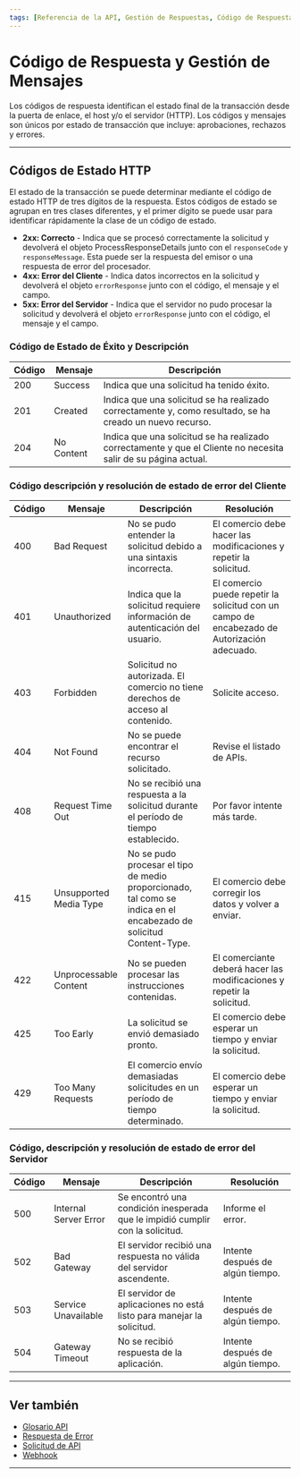 ```yaml
---
tags: [Referencia de la API, Gestión de Respuestas, Código de Respuesta, Código de Estado HTTP]
---
```


# Código de Respuesta y Gestión de Mensajes

Los códigos de respuesta identifican el estado final de la transacción desde la puerta de enlace, el host y/o el servidor (HTTP). Los códigos y mensajes son únicos por estado de transacción que incluye: aprobaciones, rechazos y errores.

---

## Códigos de Estado HTTP

El estado de la transacción se puede determinar mediante el código de estado HTTP de tres dígitos de la respuesta. Estos códigos de estado se agrupan en tres clases diferentes, y el primer dígito se puede usar para identificar rápidamente la clase de un código de estado.

- **2xx: Correcto** - Indica que se procesó correctamente la solicitud y devolverá el objeto ProcessResponseDetails junto con el `responseCode` y  `responseMessage`. Esta puede ser la respuesta del emisor o una respuesta de error del procesador.
- **4xx: Error del Cliente** - Indica datos incorrectos en la solicitud y devolverá el objeto `errorResponse` junto con el código, el mensaje y el campo.
- **5xx: Error del Servidor**  - Indica que el servidor no pudo procesar la solicitud y devolverá el objeto `errorResponse` junto con el código, el mensaje y el campo.

<!--
type: tab
titles: 2xx, 4xx, 5xx
-->

### Código de Estado de Éxito y Descripción

| Código | Mensaje          | Descripción                                                                                                    |
|--------|------------------|----------------------------------------------------------------------------------------------------------------|
| 200    | Success          | Indica que una solicitud ha tenido éxito.                                                                      |
| 201    | Created          | Indica que una solicitud se ha realizado correctamente y, como resultado, se ha creado un nuevo recurso.       |
| 204    | No Content       | Indica que una solicitud se ha realizado correctamente y que el Cliente no necesita salir de su página actual. |


<!--
type: tab
-->

### Código descripción y resolución de estado de error del Cliente

| Código | Mensaje                | Descripción                                                                                                        | Resolución                                                                                  |
|--------|------------------------|--------------------------------------------------------------------------------------------------------------------|---------------------------------------------------------------------------------------------|
| 400    | Bad Request            | No se pudo entender la solicitud debido a una sintaxis incorrecta.                                                 | El comercio debe hacer las modificaciones y repetir la solicitud.                           |
| 401    | Unauthorized           | Indica que la solicitud requiere información de autenticación del usuario.                                         | El comercio puede repetir la solicitud con un campo de encabezado de Autorización adecuado. |
| 403    | Forbidden              | Solicitud no autorizada. El comercio no tiene derechos de acceso al contenido.                                     | Solicite acceso.                                                                            |
| 404    | Not Found              | No se puede encontrar el recurso solicitado.                                                                       | Revise el listado de APIs.                                                                  |
| 408    | Request Time Out       | No se recibió una respuesta a la solicitud durante el período de tiempo establecido.                               | Por favor intente más tarde.                                                                |
| 415    | Unsupported Media Type | No se pudo procesar el tipo de medio proporcionado, tal como se indica en el encabezado de solicitud Content-Type. | El comercio debe corregir los datos y volver a enviar.                                      |
| 422    | Unprocessable Content  | No se pueden procesar las instrucciones contenidas.                                                                | El comerciante deberá hacer las modificaciones y repetir la solicitud.                      |
| 425    | Too Early              | La solicitud se envió demasiado pronto.                                                                            | El comercio debe esperar un tiempo y enviar la solicitud.                                   |
| 429    | Too Many Requests      | El comercio envío demasiadas solicitudes en un período de tiempo determinado.                                      | El comercio debe esperar un tiempo y enviar la solicitud.                                   |
<!--
type: tab
-->

### Código, descripción y resolución de estado de error del Servidor

| Código | Mensaje               | Descripción                                                                   | Resolución                       |
|--------|-----------------------|-------------------------------------------------------------------------------|----------------------------------|
| 500    | Internal Server Error | Se encontró una condición inesperada que le impidió cumplir con la solicitud. | Informe el error.                |
| 502    | Bad Gateway           | El servidor recibió una respuesta no válida del servidor ascendente.          | Intente después de algún tiempo. |
| 503    | Service Unavailable   | El servidor de aplicaciones no está listo para manejar la solicitud.          | Intente después de algún tiempo. |
| 504    | Gateway Timeout       | No se recibió respuesta de la aplicación.                                     | Intente después de algún tiempo. |

<!-- type: tab-end -->

---

## Ver también

- [Glosario API](?path=docs/spanish/referencia-api/glosario-api.md)
- [Respuesta de Error](?path=docs/spanish/referencia-api/respuesta-error.md)
- [Solicitud de API](?path=docs/spanish/referencia-api/solicitud-api.md)
- [Webhook](?path=docs/spanish/referencia-api/4-notificaciones.md)


---
